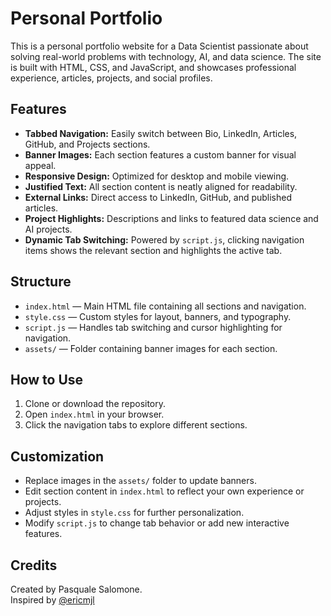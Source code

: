 # Personal Portfolio

This is a personal portfolio website for a Data Scientist passionate about solving real-world problems with technology, AI, and data science. The site is built with HTML, CSS, and JavaScript, and showcases professional experience, articles, projects, and social profiles.

## Features

- **Tabbed Navigation:** Easily switch between Bio, LinkedIn, Articles, GitHub, and Projects sections.
- **Banner Images:** Each section features a custom banner for visual appeal.
- **Responsive Design:** Optimized for desktop and mobile viewing.
- **Justified Text:** All section content is neatly aligned for readability.
- **External Links:** Direct access to LinkedIn, GitHub, and published articles.
- **Project Highlights:** Descriptions and links to featured data science and AI projects.
- **Dynamic Tab Switching:** Powered by `script.js`, clicking navigation items shows the relevant section and highlights the active tab.

## Structure

- `index.html` — Main HTML file containing all sections and navigation.
- `style.css` — Custom styles for layout, banners, and typography.
- `script.js` — Handles tab switching and cursor highlighting for navigation.
- `assets/` — Folder containing banner images for each section.

## How to Use

1. Clone or download the repository.
2. Open `index.html` in your browser.
3. Click the navigation tabs to explore different sections.

## Customization

- Replace images in the `assets/` folder to update banners.
- Edit section content in `index.html` to reflect your own experience or projects.
- Adjust styles in `style.css` for further personalization.
- Modify `script.js` to change tab behavior or add new interactive features.

## Credits

<p>
  Created by Pasquale Salomone.<br>
  Inspired by <a href="https://github.com/ericmjl" target="_blank" rel="noopener">@ericmjl</a>
</p>